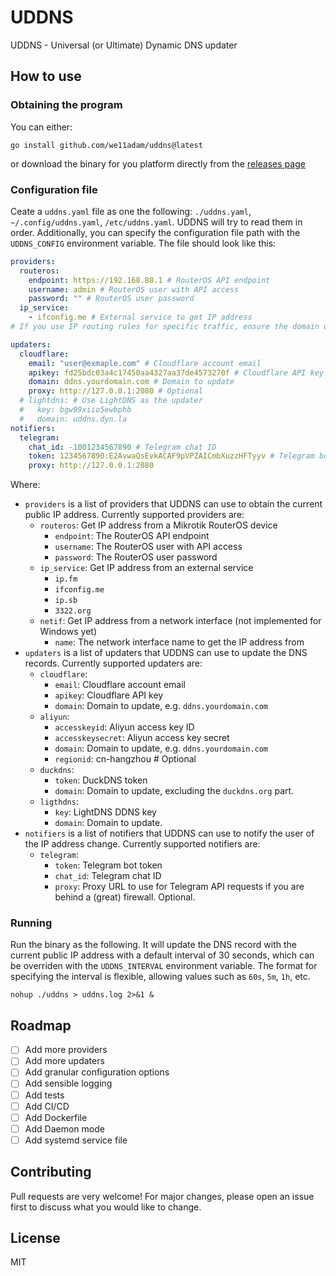 # UDDNS

UDDNS - Universal (or Ultimate) Dynamic DNS updater

## How to use

### Obtaining the program

You can either:

`go install github.com/we11adam/uddns@latest`

or download the binary for you platform directly from the [releases page](https://github.com/we11adam/uddns/releases/)

### Configuration file

Ceate a `uddns.yaml` file as one the following: `./uddns.yaml`, `~/.config/uddns.yaml`,
`/etc/uddns.yaml`. UDDNS will try to read them in order. Additionally, you can specify the configuration file path with the `UDDNS_CONFIG` environment variable.
The file should look like this:

```yaml
providers:
  routeros:
    endpoint: https://192.168.88.1 # RouterOS API endpoint
    username: admin # RouterOS user with API access
    password: "" # RouterOS user password
  ip_service:
    - ifconfig.me # External service to get IP address
# If you use IP routing rules for specific traffic, ensure the domain used by ip_service is excluded.

updaters:
  cloudflare:
    email: "user@exmaple.com" # Cloudflare account email
    apikey: fd25bdc03a4c17450aa4327aa37de4573270f # Cloudflare API key
    domain: ddns.yourdomain.com # Domain to update
    proxy: http://127.0.0.1:2080 # Optional
  # lightdns: # Use LightDNS as the updater
  #   key: bgw99xiio5ewbphb
  #   domain: uddns.dyn.la
notifiers:
  telegram:
    chat_id: -1001234567890 # Telegram chat ID
    token: 1234567890:E2AvwaQsEvkACAF9pVPZAICmbXuzzHFTyyv # Telegram bot token
    proxy: http://127.0.0.1:2080
```

Where:

- `providers` is a list of providers that UDDNS can use to obtain the current public IP address. Currently supported providers are:
  - `routeros`: Get IP address from a Mikrotik RouterOS device
    - `endpoint`: The RouterOS API endpoint
    - `username`: The RouterOS user with API access
    - `password`: The RouterOS user password
  - `ip_service`: Get IP address from an external service
    - `ip.fm`
    - `ifconfig.me`
    - `ip.sb`
    - `3322.org`
  - `netif`: Get IP address from a network interface (not implemented for Windows yet)
    - `name`: The network interface name to get the IP address from
- `updaters` is a list of updaters that UDDNS can use to update the DNS records. Currently supported updaters are:
  - `cloudflare`:
    - `email`: Cloudflare account email
    - `apikey`: Cloudflare API key
    - `domain`: Domain to update, e.g. `ddns.yourdomain.com`
  - `aliyun`:
    - `accesskeyid`: Aliyun access key ID
    - `accesskeysecret`: Aliyun access key secret
    - `domain`: Domain to update, e.g. `ddns.yourdomain.com`
    - `regionid`: cn-hangzhou # Optional
  - `duckdns`:
    - `token`: DuckDNS token
    - `domain`: Domain to update, excluding the `duckdns.org` part.
  - `ligthdns`:
    - `key`: LightDNS DDNS key
    - `domain`: Domain to update.
- `notifiers` is a list of notifiers that UDDNS can use to notify the user of the IP address change. Currently supported notifiers are:
  - `telegram`:
    - `token`: Telegram bot token
    - `chat_id`: Telegram chat ID
    - `proxy`: Proxy URL to use for Telegram API requests if you are behind a (great) firewall. Optional.

### Running

Run the binary as the following. It will update the DNS record with the current public IP address with a default interval of 30 seconds, which can be overriden with the `UDDNS_INTERVAL` environment variable. The format for specifying the interval is flexible, allowing values such as `60s`, `5m`, `1h`, etc.

```shell
nohup ./uddns > uddns.log 2>&1 &
```

## Roadmap

- [ ] Add more providers
- [ ] Add more updaters
- [ ] Add granular configuration options
- [ ] Add sensible logging
- [ ] Add tests
- [ ] Add CI/CD
- [ ] Add Dockerfile
- [ ] Add Daemon mode
- [ ] Add systemd service file

## Contributing

Pull requests are very welcome! For major changes, please open an issue first to discuss what you would like to change.

## License

MIT
